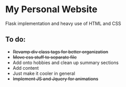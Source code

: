 My Personal Website
==================

Flask implementation and heavy use of HTML and CSS

## To do:
- <s>Revamp div class tags for better organization</s>
- <s>Move css stuff to separate file</s>
- Add onto hobbies and clean up summary sections
- Add content
- Just make it cooler in general
- <s>Implement JS and Jquery for animations</s>
